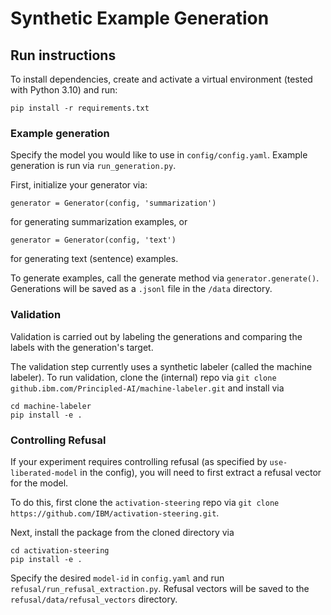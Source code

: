 # Synthetic Example Generation


## Run instructions

To install dependencies, create and activate a virtual environment (tested with Python 3.10) and run:
```commandline
pip install -r requirements.txt
```

### Example generation

Specify the model you would like to use in `config/config.yaml`. Example generation is run via `run_generation.py`. 

First, initialize your generator via:
```
generator = Generator(config, 'summarization')
```
for generating summarization examples, or
```
generator = Generator(config, 'text')
```
for generating text (sentence) examples. 

To generate examples, call the generate method via `generator.generate()`. Generations will be saved as a `.jsonl` file 
in the `/data` directory. 


### Validation

Validation is carried out by labeling the generations and comparing the labels with the generation's target. 

The validation step currently uses a synthetic labeler (called the machine labeler). To run validation, clone the 
(internal) repo via `git clone github.ibm.com/Principled-AI/machine-labeler.git` and install via
```commandline
cd machine-labeler
pip install -e .
```


### Controlling Refusal 

If your experiment requires controlling refusal (as specified by `use-liberated-model` in the config), you will need to first 
extract a refusal vector for the model. 

To do this, first clone the `activation-steering` repo via `git clone https://github.com/IBM/activation-steering.git`.

Next, install the package from the cloned directory via
```commandline
cd activation-steering
pip install -e .
```

Specify the desired `model-id` in `config.yaml` and run `refusal/run_refusal_extraction.py`. Refusal vectors will be saved to 
the `refusal/data/refusal_vectors` directory.
